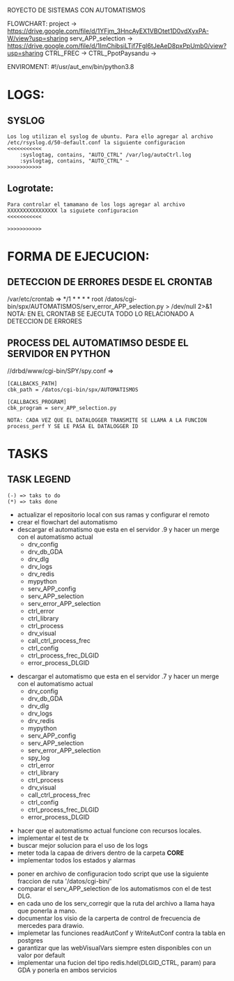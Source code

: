 ROYECTO DE SISTEMAS CON AUTOMATISMOS

FLOWCHART: project 				-> 	https://drive.google.com/file/d/1YFjm_3HncAyEX1VBOtet1D0vdXyxPA-W/view?usp=sharing
		   serv_APP_selection 	-> 	https://drive.google.com/file/d/1ImChibsiLTjf7Fgl6tJeAeD8pxPpUmb0/view?usp=sharing
		   CTRL_FREC			->
		   CTRL_PpotPaysandu	->  



ENVIROMENT: #!/usr/aut_env/bin/python3.8

# LOGS: 
## SYSLOG
	Los log utilizan el syslog de ubuntu. Para ello agregar al archivo /etc/rsyslog.d/50-default.conf la siguiente configuracion
	<<<<<<<<<<<
		:syslogtag, contains, "AUTO_CTRL" /var/log/autoCtrl.log
		:syslogtag, contains, "AUTO_CTRL" ~
	>>>>>>>>>>>

## Logrotate: 
	Para controlar el tamamano de los logs agregar al archivo XXXXXXXXXXXXXXXX la siguiete configuracion
	<<<<<<<<<<<
	
	>>>>>>>>>>>


# FORMA DE EJECUCION:
## DETECCION DE ERRORES DESDE EL CRONTAB
/var/etc/crontab => 
	*/1 * * * * root /datos/cgi-bin/spx/AUTOMATISMOS/serv_error_APP_selection.py > /dev/null 2>&1
	NOTA: EN EL CRONTAB SE EJECUTA TODO LO RELACIONADO A DETECCION DE ERRORES


## PROCESS DEL AUTOMATIMSO DESDE EL SERVIDOR EN PYTHON
//drbd/www/cgi-bin/SPY/spy.conf =>
	
	[CALLBACKS_PATH]
	cbk_path = /datos/cgi-bin/spx/AUTOMATISMOS

	[CALLBACKS_PROGRAM]
	cbk_program = serv_APP_selection.py
	
	NOTA: CADA VEZ QUE EL DATALOGGER TRANSMITE SE LLAMA A LA FUNCION process_perf Y SE LE PASA EL DATALOGGER ID


# TASKS
## TASK LEGEND 
	(-) => taks to do
	(*) => taks done

* actualizar el repositorio local con sus ramas y configurar el remoto
* crear el flowchart del automatismo
* descargar el automatismo que esta en el servidor .9 y hacer un merge con el automatismo actual
	* drv_config
	* drv_db_GDA
	* drv_dlg
	* drv_logs
	* drv_redis
	* mypython
	* serv_APP_config
	* serv_APP_selection
	* serv_error_APP_selection
	* ctrl_error
	* ctrl_library
	* ctrl_process
	* drv_visual
	* call_ctrl_process_frec
	* ctrl_config
	* ctrl_process_frec_DLGID
	* error_process_DLGID
- descargar el automatismo que esta en el servidor .7 y hacer un merge con el automatismo actual
	* drv_config
	* drv_db_GDA
	* drv_dlg
	* drv_logs
	* drv_redis
	* mypython
	* serv_APP_config
	* serv_APP_selection
	* serv_error_APP_selection
	* spy_log
	* ctrl_error
	* ctrl_library
	* ctrl_process
	* drv_visual
	* call_ctrl_process_frec
	* ctrl_config
	* ctrl_process_frec_DLGID
	* error_process_DLGID
* hacer que el automatismo actual funcione con recursos locales.
* implementar el test de tx
* buscar mejor solucion para el uso de los logs
* meter toda la capaa de drivers dentro de la carpeta __CORE__
* implementar todos los estados y alarmas
- poner en archivo de configuracion todo script que use la siguiente fraccion de ruta '/datos/cgi-bin/'
- comparar el serv_APP_selection de los automatismos con el de test DLG.
- en cada uno de los serv_corregir que la ruta del archivo a llama haya que ponerla a mano.
- documentar los visio de la carperta de control de frecuencia de mercedes para drawio.
- implemetar las funciones readAutConf y WriteAutConf contra la tabla en postgres
- garantizar que las webVisualVars siempre esten disponibles con un valor por default
- implementar una fucion del tipo redis.hdel(DLGID_CTRL, param) para GDA y ponerla en ambos servicios






